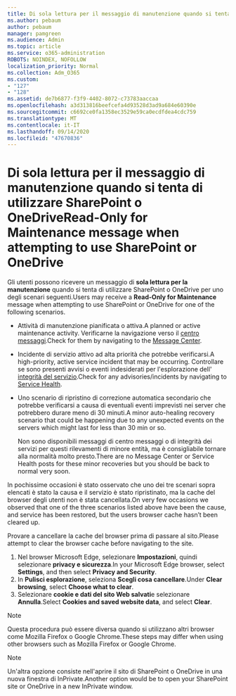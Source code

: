 ```yaml
---
title: Di sola lettura per il messaggio di manutenzione quando si tenta di utilizzare SharePoint o OneDrive
ms.author: pebaum
author: pebaum
manager: pamgreen
ms.audience: Admin
ms.topic: article
ms.service: o365-administration
ROBOTS: NOINDEX, NOFOLLOW
localization_priority: Normal
ms.collection: Adm_O365
ms.custom:
- "127"
- "128"
ms.assetid: de7b6877-f3f9-4402-8072-c73783aaccaa
ms.openlocfilehash: a3d313816beefcefa4d93528d3ad9a684e60390e
ms.sourcegitcommit: c6692ce0fa1358ec3529e59ca0ecdfdea4cdc759
ms.translationtype: MT
ms.contentlocale: it-IT
ms.lasthandoff: 09/14/2020
ms.locfileid: "47670836"
---
```

# <a name="read-only-for-maintenance-message-when-attempting-to-use-sharepoint-or-onedrive"></a><span data-ttu-id="b89cd-102">Di sola lettura per il messaggio di manutenzione quando si tenta di utilizzare SharePoint o OneDrive</span><span class="sxs-lookup"><span data-stu-id="b89cd-102">Read-Only for Maintenance message when attempting to use SharePoint or OneDrive</span></span>

<span data-ttu-id="b89cd-103">Gli utenti possono ricevere un messaggio di **sola lettura per la manutenzione** quando si tenta di utilizzare SharePoint o OneDrive per uno degli scenari seguenti.</span><span class="sxs-lookup"><span data-stu-id="b89cd-103">Users may receive a **Read-Only for Maintenance** message when attempting to use SharePoint or OneDrive for one of the following scenarios.</span></span> 

-   <span data-ttu-id="b89cd-104">Attività di manutenzione pianificata o attiva.</span><span class="sxs-lookup"><span data-stu-id="b89cd-104">A planned or active maintenance activity.</span></span>  <span data-ttu-id="b89cd-105">Verificarne la navigazione verso il [centro messaggi](https://portal.office.com/adminportal/home#/messagecenter).</span><span class="sxs-lookup"><span data-stu-id="b89cd-105">Check for them by navigating to the [Message Center](https://portal.office.com/adminportal/home#/messagecenter).</span></span>
-   <span data-ttu-id="b89cd-106">Incidente di servizio attivo ad alta priorità che potrebbe verificarsi.</span><span class="sxs-lookup"><span data-stu-id="b89cd-106">A high-priority, active service incident that may be occurring.</span></span> <span data-ttu-id="b89cd-107">Controllare se sono presenti avvisi o eventi indesiderati per l'esplorazione dell' [integrità del servizio](https://portal.office.com/adminportal/home#/servicehealth).</span><span class="sxs-lookup"><span data-stu-id="b89cd-107">Check for any advisories/incidents by navigating to [Service Health](https://portal.office.com/adminportal/home#/servicehealth).</span></span>
-   <span data-ttu-id="b89cd-108">Uno scenario di ripristino di correzione automatica secondario che potrebbe verificarsi a causa di eventuali eventi imprevisti nei server che potrebbero durare meno di 30 minuti.</span><span class="sxs-lookup"><span data-stu-id="b89cd-108">A minor auto-healing recovery scenario that could be happening due to any unexpected events on the servers which might last for less than 30 min or so.</span></span> 
    
    <span data-ttu-id="b89cd-109">Non sono disponibili messaggi di centro messaggi o di integrità dei servizi per questi rilevamenti di minore entità, ma è consigliabile tornare alla normalità molto presto.</span><span class="sxs-lookup"><span data-stu-id="b89cd-109">There are no Message Center or Service Health posts for these minor recoveries but you should be back to normal very soon.</span></span>

<span data-ttu-id="b89cd-110">In pochissime occasioni è stato osservato che uno dei tre scenari sopra elencati è stato la causa e il servizio è stato ripristinato, ma la cache del browser degli utenti non è stata cancellata.</span><span class="sxs-lookup"><span data-stu-id="b89cd-110">On very few occasions we observed that one of the three scenarios listed above have been the cause, and service has been restored, but the users browser cache hasn’t been cleared up.</span></span>

<span data-ttu-id="b89cd-111">Provare a cancellare la cache del browser prima di passare al sito.</span><span class="sxs-lookup"><span data-stu-id="b89cd-111">Please attempt to clear the browser cache before navigating to the site.</span></span>

1. <span data-ttu-id="b89cd-112">Nel browser Microsoft Edge, selezionare **Impostazioni**, quindi selezionare **privacy e sicurezza**.</span><span class="sxs-lookup"><span data-stu-id="b89cd-112">In your Microsoft Edge browser, select **Settings**, and then select **Privacy and Security**.</span></span>
2. <span data-ttu-id="b89cd-113">In **Pulisci esplorazione**, seleziona **Scegli cosa cancellare**.</span><span class="sxs-lookup"><span data-stu-id="b89cd-113">Under **Clear browsing**, select **Choose what to clear**.</span></span>
3. <span data-ttu-id="b89cd-114">Selezionare **cookie e dati del sito Web salvati**e selezionare **Annulla**.</span><span class="sxs-lookup"><span data-stu-id="b89cd-114">Select **Cookies and saved website data**, and select **Clear**.</span></span>

>[!Note] 
> <span data-ttu-id="b89cd-115">Questa procedura può essere diversa quando si utilizzano altri browser come Mozilla Firefox o Google Chrome.</span><span class="sxs-lookup"><span data-stu-id="b89cd-115">These steps may differ when using other browsers such as Mozilla Firefox or Google Chrome.</span></span>

>[!Note] 
> <span data-ttu-id="b89cd-116">Un'altra opzione consiste nell'aprire il sito di SharePoint o OneDrive in una nuova finestra di InPrivate.</span><span class="sxs-lookup"><span data-stu-id="b89cd-116">Another option would be to open your SharePoint site or OneDrive in a new InPrivate window.</span></span>